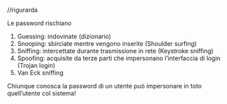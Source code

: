 
//rigurarda

Le password rischiano 
1. Guessing: indovinate (dizionario) 
2. Snooping: sbirciate mentre vengono inserite (Shoulder surfing) 
3. Sniffing: intercettate durante trasmissione in rete (Keystroke sniffing) 
4. Spoofing: acquisite da terze parti che impersonano l’interfaccia di login (Trojan login) 
5. Van Eck sniffing 

Chiunque conosca la password di un utente può impersonare in toto quell’utente col sistema!

